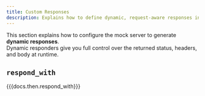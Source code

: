 ```yaml
---
title: Custom Responses
description: Explains how to define dynamic, request-aware responses in your mocks.
---
```


This section explains how to configure the mock server to generate **dynamic responses**.  
Dynamic responders give you full control over the returned status, headers, and body at runtime.

## `respond_with`

{{{docs.then.respond_with}}}
